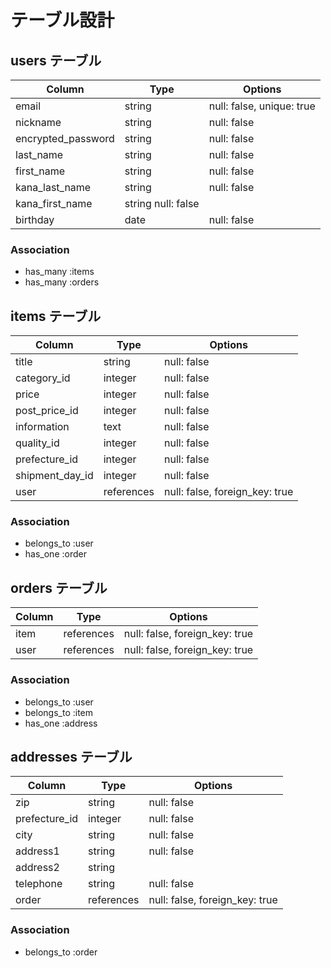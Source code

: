 # テーブル設計

## users テーブル

| Column             | Type   | Options                   |
| ------------------ | ------ | --------------------------|
| email              | string | null: false, unique: true |
| nickname           | string | null: false               |
| encrypted_password | string | null: false               |
| last_name          | string | null: false               |
| first_name         | string | null: false               |
| kana_last_name     | string | null: false               |
| kana_first_name    | string   null: false               |
| birthday           | date   | null: false               |

### Association

- has_many :items
- has_many :orders

## items テーブル

| Column           | Type       | Options                        |
| ---------------- | ------     | -------------------------------|
| title            | string     | null: false                    |
| category_id      | integer    | null: false                    |
| price            | integer    | null: false                    |
| post_price_id    | integer    | null: false                    |
| information      | text       | null: false                    |
| quality_id       | integer    | null: false                    |
| prefecture_id    | integer    | null: false                    |
| shipment_day_id  | integer    | null: false                    |
| user             | references | null: false, foreign_key: true |

### Association

- belongs_to :user
- has_one    :order

## orders テーブル

| Column     | Type       | Options                        |
| ---------- | ---------- | ------------------------------ |
| item       | references | null: false, foreign_key: true |
| user       | references | null: false, foreign_key: true |

### Association

- belongs_to :user
- belongs_to :item
- has_one    :address

## addresses テーブル

| Column             | Type       | Options                        |
| ------------------ | ---------- | -------------------------------|
| zip                | string     | null: false                    |
| prefecture_id      | integer    | null: false                    |
| city               | string     | null: false                    |
| address1            | string     | null: false                    |
| address2            | string     |                                |
| telephone          | string     | null: false                    |
| order              | references | null: false, foreign_key: true |

### Association

- belongs_to :order